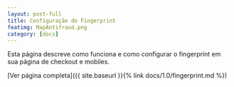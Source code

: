 ```yaml
---
layout: post-full
title: Configuração do Fingerprint
featimg: MapAntifraud.png
category: [docs]
---
```


Esta página descreve como funciona e como configurar o fingerprint em sua página de checkout e mobiles.  

[Ver página completa]({{ site.baseurl }}{% link docs/1.0/fingerprint.md %})  